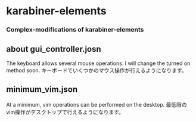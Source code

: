 # karabiner-elements
### Complex-modifications of karabiner-elements

## about gui_controller.josn
The keyboard allows several mouse operations.
I will change the turned on method soon.
キーボードでいくつかのマウス操作が行えるようになります。

## minimum_vim.json
At a minimum, vim operations can be performed on the desktop.
最低限のvim操作がデスクトップで行えるようになります。
